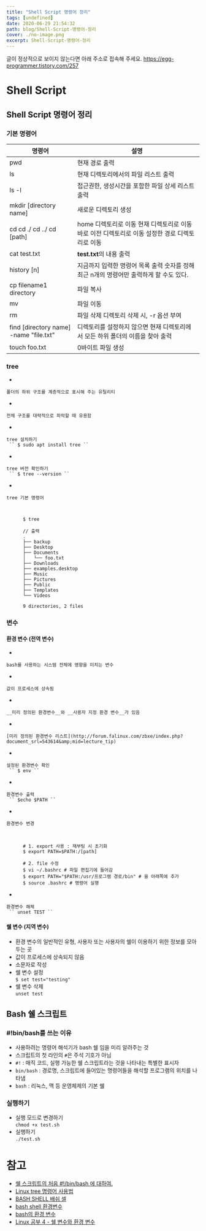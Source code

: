```yaml
---
title: "Shell Script 명령어 정리"
tags: [undefined]
date: 2020-06-29 21:54:32
path: blog/Shell-Script-명령어-정리
cover: ./no-image.png
excerpt: Shell-Script-명령어-정리
---
```

글이 정상적으로 보이지 않는다면 아래 주소로 접속해 주세요.
https://egg-programmer.tistory.com/257
# Shell Script

## Shell Script 명령어 정리

### 기본 명령어

<table>
<thead>
<tr>
<th>명령어</th>
<th>설명</th>
</tr>
</thead>
<tbody><tr>
<td>pwd</td>
<td>현재 경로 출력</td>
</tr>
<tr>
<td>ls</td>
<td>현재 디렉토리에서의 파일 리스트 출력</td>
</tr>
<tr>
<td>ls -l</td>
<td>접근권한, 생성시간을 포함한 파일 상세 리스트 출력</td>
</tr>
<tr>
<td>mkdir [directory name]</td>
<td>새로운 디렉토리 생성</td>
</tr>
<tr>
<td>cd cd ./ cd ../ cd [path]</td>
<td>home 디렉토리로 이동 현재 디렉토리로 이동 바로 이전 디렉토리로 이동 설정한 경로 디렉토리로 이동</td>
</tr>
<tr>
<td>cat test.txt</td>
<td><strong>test.txt</strong>의 내용 출력</td>
</tr>
<tr>
<td>history [n]</td>
<td>지금까지 입력한 명령어 목록 출력 숫자를 정해 최근 n개의 명령어만 출력하게 할 수도 있다.</td>
</tr>
<tr>
<td>cp filename1 directory</td>
<td>파일 복사</td>
</tr>
<tr>
<td>mv</td>
<td>파일 이동</td>
</tr>
<tr>
<td>rm</td>
<td>파일 삭제 디렉토리 삭제 시, -r 옵션 부여</td>
</tr>
<tr>
<td>find [directory name] -name "file.txt"</td>
<td>디렉토리를 설정하지 않으면 현재 디렉토리에서 모든 하위 폴더의 이름을 찾아 출력</td>
</tr>
<tr>
<td>touch foo.txt</td>
<td>0바이트 파일 생성</td>
</tr>
</tbody></table>

### tree

*   
    
    폴더의 하위 구조를 계층적으로 표시해 주는 유틸리티
    
    
*   
    
    전체 구조를 대략적으로 파악할 때 유용함
    
    
*   
    
    tree 설치하기  
     `` $ sudo apt install tree `` 
    
    
*   
    
    tree 버전 확인하기  
     `` $ tree --version ``
    
    
*   
    
    tree 기본 명령어 
    
    
    
          $ tree
        
          // 출력
          .
          ├── backup
          ├── Desktop
          ├── Documents
          │   └── foo.txt
          ├── Downloads
          ├── examples.desktop
          ├── Music
          ├── Pictures
          ├── Public
          ├── Templates
          └── Videos
        
          9 directories, 2 files
    
    

### 변수

#### 환경 변수 (전역 변수)

*   
    
    bash를 사용하는 시스템 전체에 영향을 미치는 변수
    
    
*   
    
    값이 프로세스에 상속됨
    
    
*   
    
    __미리 정의된 환경변수__와 __사용자 지정 환경 변수__가 있음
    
    
*   
    
    [미리 정의된 환경변수 리스트](http://forum.falinux.com/zbxe/index.php?document_srl=543614&amp;mid=lecture_tip)
    
    
*   
    
    설정된 환경변수 확인  
     `` $ env `` 
    
    
*   
    
    환경변수 출력  
     `` $echo $PATH ``
    
    
*   
    
    환경변수 변경 
    
    
    
          # 1. export 사용 : 재부팅 시 초기화
          $ export PATH=$PATH:/[path]
        
          # 2. file 수정
          $ vi ~/.bashrc # 파일 편집기에 들어감
          $ export PATH="$PATH:/usr/프로그램 경로/bin" # 을 아래쪽에 추가
          $ source .bashrc # 명령어 실행
    
    
*   
    
    환경변수 해체  
     `` unset TEST ``
    
    

#### 쉘 변수 (지역 변수)

*   환경 변수의 일반적인 유형, 사용자 또는 사용자의 쉘이 이용하기 위한 정보를 모아두는 곳
*   값이 프로세스에 상속되지 않음
*   소문자로 작성
*   쉘 변수 설정  
     `` $ set test="testing" ``
*   쉘 변수 삭제  
     `` unset test ``

## Bash 쉘 스크립트

### \#!bin/bash를 쓰는 이유

*   사용하려는 명령어 해석기가 bash 쉘 임을 미리 알려주는 것
*   스크립트의 첫 라인의 `` # ``은 주석 기호가 아님
*   `` #! `` : 매직 코드, 실행 가능한 쉘 스크립트라는 것을 나타내는 특별한 표시자
*   `` bin/bash `` : 경로명, 스크립트에 들어있는 명령어들을 해석할 프로그램의 위치를 나타냄
*   `` bash `` : 리눅스, 맥 등 운영체제의 기본 쉘

### 실행하기

*   실행 모드로 변경하기  
     `` chmod +x test.sh ``
*   실행하기  
     `` ./test.sh ``

# 참고

*   [쉘 스크립트의 처음 \#!/bin/bash 에 대하여.](http://forum.falinux.com/zbxe/index.php?document_srl=541629&amp;mid=lecture_tip)
*   [Linux tree 명령어 사용법](https://www.lesstif.com/pages/viewpage.action?pageId=54952142)
*   [BASH SHELL 배쉬 셀](https://seven00.tistory.com/680)
*   [bash shell 환경변수](http://jinyongjeong.github.io/2016/06/06/bash_shell_environment_variable/)
*   [bash의 환경 변수](http://forum.falinux.com/zbxe/index.php?document_srl=543614&amp;mid=lecture_tip)
*   [Linux 공부 4 - 쉘 변수와 환경 변수](http://throughkim.kr/2016/12/22/linux-4/)